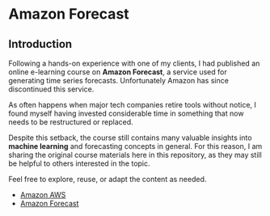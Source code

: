 # Amazon Forecast

## Introduction

Following a hands-on experience with one of my clients, I had published an online e-learning course on **Amazon Forecast**, a service used for generating time series forecasts. Unfortunately Amazon has since discontinued this service.

As often happens when major tech companies retire tools without notice, I found myself having invested considerable time in something that now needs to be restructured or replaced.

Despite this setback, the course still contains many valuable insights into **machine learning** and forecasting concepts in general. For this reason, I am sharing the original course materials here in this repository, as they may still be helpful to others interested in the topic.

Feel free to explore, reuse, or adapt the content as needed.

* [Amazon AWS](/amazon-aws/README.md)
* [Amazon Forecast](/amazon-forecast/README.md)
